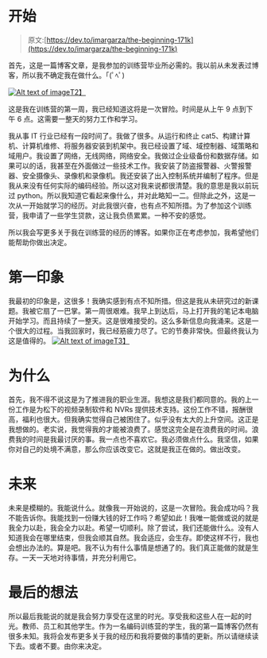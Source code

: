 # 开始

> 原文:[https://dev.to/imargarza/the-beginning-171k](https://dev.to/imargarza/the-beginning-171k)

首先，这是一篇博客文章，是我参加的训练营毕业所必需的。我以前从未发表过博客，所以我不确定我在做什么。｢(ﾟﾍﾟ)

[![Alt text of image](../Images/5d7cdc91ae849253e8fac902face89a2.png)T2】](https://i.giphy.com/media/ToMjGpNuOksUiclTp4c/giphy.gif)

这是我在训练营的第一周，我已经知道这将是一次冒险。时间是从上午 9 点到下午 6 点。这需要一整天的努力工作和学习。

我从事 IT 行业已经有一段时间了。我做了很多。从运行和终止 cat5、构建计算机、计算机维修、将服务器安装到机架中。我已经设置了域、域控制器、域策略和域用户。我设置了网络，无线网络，网络安全。我做过企业级备份和数据存储。如果可以的话，我甚至在外面做过一些技术工作。我安装了防盗报警器、火警报警器、安全摄像头、录像机和录像机。我还安装了出入控制系统并编制了程序。但是我从来没有任何实际的编码经验。所以这对我来说都很清楚。我的意思是我以前玩过 python。所以我知道它看起来像什么，并对此略知一二。但除此之外，这是一次从一开始就学习的经历。对此我很兴奋，也有点不知所措。为了参加这个训练营，我申请了一些学生贷款，这让我负债累累。一种不安的感觉。

所以我会写更多关于我在训练营的经历的博客。如果你正在考虑参加，我希望他们能帮助你做出决定。

# [](#first-impressions)第一印象

我最初的印象是，这很多！我确实感到有点不知所措。但这是我从未研究过的新课题。我被它扇了一巴掌。第一周很艰难。我早上到达后，马上打开我的笔记本电脑开始学习。而且持续了一整天。这是很难接受的。这么多新信息向我涌来。这是一个很大的过程。当我回家时，我已经筋疲力尽了。它的节奏非常快。但最终我认为这是值得的。
[![Alt text of image](../Images/f7f39b27e41f02982a529b357b2d6c62.png)T3】](https://i.giphy.com/media/NTur7XlVDUdqM/giphy.gif)

# [](#why)为什么

首先，我不得不说这是为了推进我的职业生涯。我想这是我们都同意的。我的上一份工作是为松下的视频录制软件和 NVRs 提供技术支持。这份工作不错，报酬很高，福利也很大。但我确实觉得自己被困住了。似乎没有太大的上升空间。这正是我想做的。老实说，我觉得我的才能被浪费了。感觉这完全是在浪费我的时间。浪费我的时间是我最讨厌的事。我一点也不喜欢它。我必须做点什么。我坚信，如果你对自己的处境不满意，那么你应该改变它。这就是我正在做的。做出改变。

# [](#the-future)未来

未来是模糊的。我能说什么。就像我一开始说的，这是一次冒险。我会成功吗？我不能告诉你。我能找到一份赚大钱的好工作吗？希望如此！我唯一能做或说的就是我全力以赴，我会全力以赴。希望一切顺利。除了尝试，我们还能做什么。没有人知道我会在哪里结束，但我会顺其自然。我会适应，会生存。即使这样不行，我也会想出办法的。算是吧。我不认为有什么事情是想通了的。我们真正能做的就是生存。一天一天地对待事情，并充分利用它。

# [](#final-thoughts)最后的想法

所以最后我能说的就是我会努力享受在这里的时光。享受我和这些人在一起的时光。教师、员工和其他学生。作为一名编码训练营的学生，我的第一篇博客仍然有很多未知。我将会发布更多关于我的经历和我将要做的事情的更新。所以请继续读下去。或者不要。由你来决定。